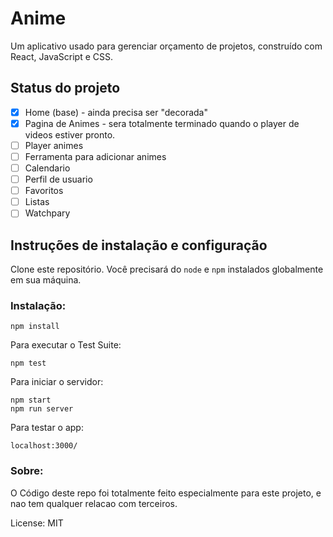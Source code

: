 # Anime

Um aplicativo usado para gerenciar orçamento de projetos, construído com React, JavaScript e CSS.

## Status do projeto
- [x] Home (base) - ainda precisa ser "decorada"
- [x] Pagina de Animes - sera totalmente terminado quando o player de videos estiver pronto.
- [ ] Player animes
- [ ] Ferramenta para adicionar animes
- [ ] Calendario
- [ ] Perfil de usuario
- [ ] Favoritos
- [ ] Listas
- [ ] Watchpary

## Instruções de instalação e configuração

Clone este repositório. Você precisará do `node` e `npm` instalados globalmente em sua máquina.

### Instalação:

`npm install`  

Para executar o Test Suite:  

`npm test`  

Para iniciar o servidor:

`npm start`  
`npm run server`

Para testar o app:

`localhost:3000/`  

### Sobre:  

O Código deste repo foi totalmente feito especialmente para este projeto, e nao tem qualquer relacao com terceiros.


License: MIT